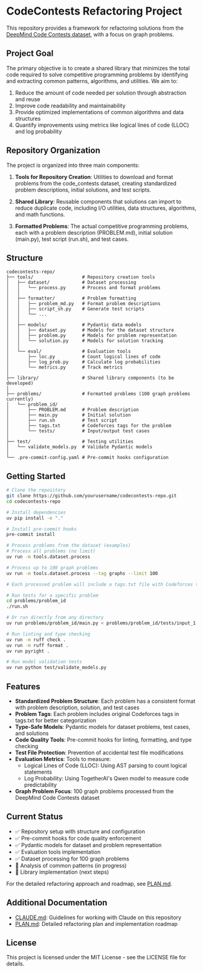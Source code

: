 # CodeContests Refactoring Project

This repository provides a framework for refactoring solutions from the [DeepMind Code Contests dataset](https://huggingface.co/datasets/deepmind/code_contests), with a focus on graph problems.

## Project Goal

The primary objective is to create a shared library that minimizes the total code required to solve competitive programming problems by identifying and extracting common patterns, algorithms, and utilities. We aim to:

1. Reduce the amount of code needed per solution through abstraction and reuse
2. Improve code readability and maintainability
3. Provide optimized implementations of common algorithms and data structures
4. Quantify improvements using metrics like logical lines of code (LLOC) and log probability

## Repository Organization

The project is organized into three main components:

1. **Tools for Repository Creation**: Utilities to download and format problems from the code_contests dataset, creating standardized problem descriptions, initial solutions, and test scripts.

2. **Shared Library**: Reusable components that solutions can import to reduce duplicate code, including I/O utilities, data structures, algorithms, and math functions.

3. **Formatted Problems**: The actual competitive programming problems, each with a problem description (PROBLEM.md), initial solution (main.py), test script (run.sh), and test cases.

## Structure

```
codecontests-repo/
├── tools/                  # Repository creation tools
│   ├── dataset/            # Dataset processing
│   │   └── process.py      # Process and format problems
│   │
│   ├── formatter/          # Problem formatting
│   │   ├── problem_md.py   # Format problem descriptions
│   │   ├── script_sh.py    # Generate test scripts
│   │   └── ...
│   │
│   ├── models/             # Pydantic data models
│   │   ├── dataset.py      # Models for the dataset structure
│   │   ├── problem.py      # Models for problem representation
│   │   └── solution.py     # Models for solution tracking
│   │
│   └── eval/               # Evaluation tools
│       ├── loc.py          # Count logical lines of code
│       ├── log_prob.py     # Calculate log probabilities
│       └── metrics.py      # Track metrics
│
├── library/                # Shared library components (to be developed)
│
├── problems/               # Formatted problems (100 graph problems currently)
│   └── problem_id/
│       ├── PROBLEM.md      # Problem description
│       ├── main.py         # Initial solution
│       ├── run.sh          # Test script
│       ├── tags.txt        # Codeforces tags for the problem
│       └── tests/          # Input/output test cases
│
├── test/                   # Testing utilities
│   └── validate_models.py  # Validate Pydantic models
│
└── .pre-commit-config.yaml # Pre-commit hooks configuration
```

## Getting Started

```bash
# Clone the repository
git clone https://github.com/yourusername/codecontests-repo.git
cd codecontests-repo

# Install dependencies
uv pip install -e "."

# Install pre-commit hooks
pre-commit install

# Process problems from the dataset (examples)
# Process all problems (no limit)
uv run -m tools.dataset.process

# Process up to 100 graph problems
uv run -m tools.dataset.process --tag graphs --limit 100

# Each processed problem will include a tags.txt file with Codeforces tags

# Run tests for a specific problem
cd problems/problem_id
./run.sh

# Or run directly from any directory
uv run problems/problem_id/main.py < problems/problem_id/tests/input_1.txt

# Run linting and type checking
uv run -m ruff check .
uv run -m ruff format .
uv run pyright .

# Run model validation tests
uv run python test/validate_models.py
```

## Features

- **Standardized Problem Structure**: Each problem has a consistent format with problem description, solution, and test cases
- **Problem Tags**: Each problem includes original Codeforces tags in tags.txt for better categorization
- **Type-Safe Models**: Pydantic models for dataset problems, test cases, and solutions
- **Code Quality Tools**: Pre-commit hooks for linting, formatting, and type checking
- **Test File Protection**: Prevention of accidental test file modifications
- **Evaluation Metrics**: Tools to measure:
  - Logical Lines of Code (LLOC): Using AST parsing to count logical statements
  - Log Probability: Using TogetherAI's Qwen model to measure code predictability
- **Graph Problem Focus**: 100 graph problems processed from the DeepMind Code Contests dataset

## Current Status

- ✅ Repository setup with structure and configuration
- ✅ Pre-commit hooks for code quality enforcement
- ✅ Pydantic models for dataset and problem representation
- ✅ Evaluation tools implementation
- ✅ Dataset processing for 100 graph problems
- 🔄 Analysis of common patterns (in progress)
- 🔄 Library implementation (next steps)

For the detailed refactoring approach and roadmap, see [PLAN.md](PLAN.md).

## Additional Documentation

- [CLAUDE.md](CLAUDE.md): Guidelines for working with Claude on this repository
- [PLAN.md](PLAN.md): Detailed refactoring plan and implementation roadmap

## License

This project is licensed under the MIT License - see the LICENSE file for details.

